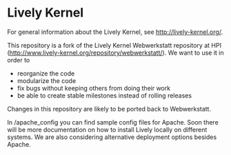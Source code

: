 # Lively Kernel

For general information about the Lively Kernel, see http://lively-kernel.org/.

This repository is a fork of the Lively Kernel Webwerkstatt repository at HPI (http://www.lively-kernel.org/repository/webwerkstatt/). We want to use it in order to

- reorganize the code
- modularize the code
- fix bugs without keeping others from doing their work
- be able to create stable milestones instead of rolling releases

Changes in this repository are likely to be ported back to Webwerkstatt.

In /apache_config you can find sample config files for Apache. Soon there will be more documentation on how to install Lively locally on different systems. We are also considering alternative deployment options besides Apache.

